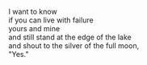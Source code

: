 I want to know  
if you can live with failure  
yours and mine  
and still stand at the edge of the lake  
and shout to the silver of the full moon,  
"Yes."  



